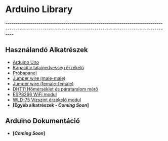 # Arduino Library
**------------------------------------------------------------------------------------------------------------------------------------------------------------**
## Használandó Alkatrészek
- [Arduino Uno](https://www.hestore.hu/prod_10033329.html)
- [Kapacitív talajnedvesség érzékelő](https://www.hestore.hu/prod_10040575.html)
- [Próbapanel](https://www.hestore.hu/prod_10035535.html)
- [Jumper wire (male-male)](https://www.hestore.hu/prod_10036629.html?lang=hu)
- [Jumper wire (female-female)](https://www.hestore.hu/prod_10035719.html)
- [DHT11 Hőmérséklet és párataralom mérő](https://www.hestore.hu/prod_10035544.html)
- [ESP8266 WiFi modul](https://www.hestore.hu/prod_10035824.html)
- [WLD-75 Vízszint érzékelő modul](https://www.hestore.hu/prod_10035547.html)
- **[Egyéb alkatrészek - *Coming Soon*]**

## Arduino Dokumentáció

- **[*Coming Soon*]**
